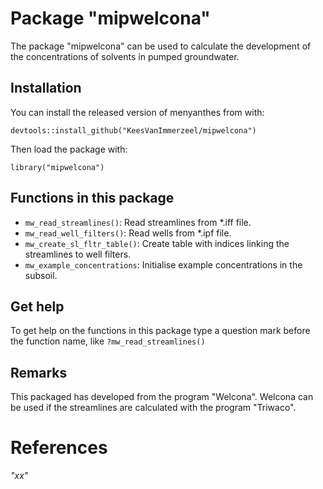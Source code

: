 # Package "mipwelcona"

<!-- badges: start -->
<!-- badges: end -->

The package "mipwelcona" can be used to calculate the development of the concentrations of solvents in pumped groundwater. 

## Installation

You can install the released version of menyanthes from with:

`devtools::install_github("KeesVanImmerzeel/mipwelcona")`

Then load the package with:

`library("mipwelcona")` 

## Functions in this package
- `mw_read_streamlines()`: Read streamlines from *.iff file.
- `mw_read_well_filters()`: Read wells from *.ipf file.
- `mw_create_sl_fltr_table()`: Create table with indices linking the streamlines to well filters.
- `mw_example_concentrations`: Initialise example concentrations in the subsoil.

## Get help

To get help on the functions in this package type a question mark before the function name, like `?mw_read_streamlines()`

## Remarks

This packaged has developed from the program "Welcona". Welcona can be used if the streamlines are calculated with the program "Triwaco".

# References

*"xx"*

